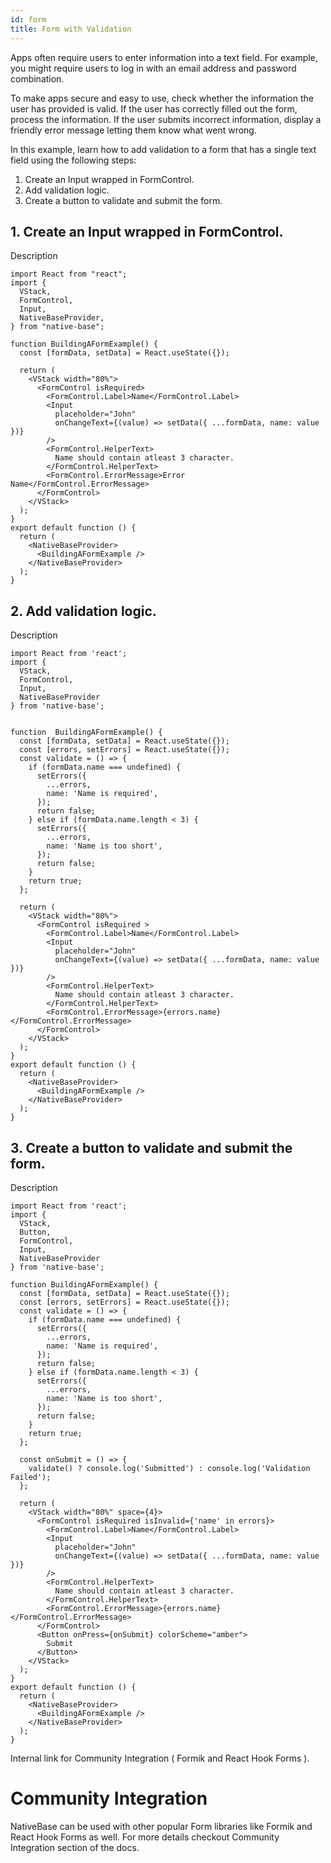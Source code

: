```yaml
---
id: form
title: Form with Validation
---
```


Apps often require users to enter information into a text field. For example, you might require users to log in with an email address and password combination.

To make apps secure and easy to use, check whether the information the user has provided is valid. If the user has correctly filled out the form, process the information. If the user submits incorrect information, display a friendly error message letting them know what went wrong.

In this example, learn how to add validation to a form that has a single text field using the following steps:

1. Create an Input wrapped in FormControl.
2. Add validation logic.
3. Create a button to validate and submit the form.

## 1. Create an Input wrapped in FormControl.

Description

```SnackPlayer name=Form%20Example
import React from "react";
import {
  VStack,
  FormControl,
  Input,
  NativeBaseProvider,
} from "native-base";

function BuildingAFormExample() {
  const [formData, setData] = React.useState({});

  return (
    <VStack width="80%">
      <FormControl isRequired>
        <FormControl.Label>Name</FormControl.Label>
        <Input
          placeholder="John"
          onChangeText={(value) => setData({ ...formData, name: value })}
        />
        <FormControl.HelperText>
          Name should contain atleast 3 character.
        </FormControl.HelperText>
        <FormControl.ErrorMessage>Error Name</FormControl.ErrorMessage>
      </FormControl>
    </VStack>
  );
}
export default function () {
  return (
    <NativeBaseProvider>
      <BuildingAFormExample />
    </NativeBaseProvider>
  );
}

```

## 2. Add validation logic.

Description

```SnackPlayer name=Form%20Example(Validation)
import React from 'react';
import {
  VStack,
  FormControl,
  Input,
  NativeBaseProvider
} from 'native-base';


function  BuildingAFormExample() {
  const [formData, setData] = React.useState({});
  const [errors, setErrors] = React.useState({});
  const validate = () => {
    if (formData.name === undefined) {
      setErrors({
        ...errors,
        name: 'Name is required',
      });
      return false;
    } else if (formData.name.length < 3) {
      setErrors({
        ...errors,
        name: 'Name is too short',
      });
      return false;
    }
    return true;
  };

  return (
    <VStack width="80%">
      <FormControl isRequired >
        <FormControl.Label>Name</FormControl.Label>
        <Input
          placeholder="John"
          onChangeText={(value) => setData({ ...formData, name: value })}
        />
        <FormControl.HelperText>
          Name should contain atleast 3 character.
        </FormControl.HelperText>
        <FormControl.ErrorMessage>{errors.name}</FormControl.ErrorMessage>
      </FormControl>
    </VStack>
  );
}
export default function () {
  return (
    <NativeBaseProvider>
      <BuildingAFormExample />
    </NativeBaseProvider>
  );
}
```

## 3. Create a button to validate and submit the form.

Description

```SnackPlayer name=Form%20Example(Validate and Submit)
import React from 'react';
import {
  VStack,
  Button,
  FormControl,
  Input,
  NativeBaseProvider
} from 'native-base';

function BuildingAFormExample() {
  const [formData, setData] = React.useState({});
  const [errors, setErrors] = React.useState({});
  const validate = () => {
    if (formData.name === undefined) {
      setErrors({
        ...errors,
        name: 'Name is required',
      });
      return false;
    } else if (formData.name.length < 3) {
      setErrors({
        ...errors,
        name: 'Name is too short',
      });
      return false;
    }
    return true;
  };

  const onSubmit = () => {
    validate() ? console.log('Submitted') : console.log('Validation Failed');
  };

  return (
    <VStack width="80%" space={4}>
      <FormControl isRequired isInvalid={'name' in errors}>
        <FormControl.Label>Name</FormControl.Label>
        <Input
          placeholder="John"
          onChangeText={(value) => setData({ ...formData, name: value })}
        />
        <FormControl.HelperText>
          Name should contain atleast 3 character.
        </FormControl.HelperText>
        <FormControl.ErrorMessage>{errors.name}</FormControl.ErrorMessage>
      </FormControl>
      <Button onPress={onSubmit} colorScheme="amber">
        Submit
      </Button>
    </VStack>
  );
}
export default function () {
  return (
    <NativeBaseProvider>
      <BuildingAFormExample />
    </NativeBaseProvider>
  );
}
```

Internal link for Community Integration ( Formik and React Hook Forms ).

# Community Integration

NativeBase can be used with other popular Form libraries like Formik and React Hook Forms as well. For more details checkout Community Integration section of the docs.
